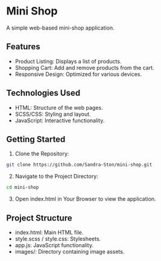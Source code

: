 # Mini Shop
A simple web-based mini-shop application.

## Features

- Product Listing: Displays a list of products.
- Shopping Cart: Add and remove products from the cart.
- Responsive Design: Optimized for various devices.
  
## Technologies Used

- HTML: Structure of the web pages.
- SCSS/CSS: Styling and layout.
- JavaScript: Interactive functionality.

## Getting Started

1. Clone the Repository:
   
```bash
git clone https://github.com/Sandra-Ston/mini-shop.git
```

2. Navigate to the Project Directory:

```bash
cd mini-shop
```

3. Open index.html in Your Browser to view the application.
   
## Project Structure

- index.html: Main HTML file.
- style.scss / style.css: Stylesheets.
- app.js: JavaScript functionality.
- images/: Directory containing image assets.

